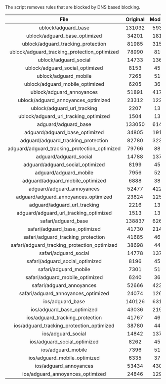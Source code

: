 The script removes rules that are blocked by DNS based blocking.


| File | Original | Modified |
|:----:|:-----:|:-----:|
| ublock/adguard_base | 131032 | 59373 |
| ublock/adguard_base_optimized | 34201 | 18121 |
| ublock/adguard_tracking_protection | 81985 | 31577 |
| ublock/adguard_tracking_protection_optimized | 78990 | 8101 |
| ublock/adguard_social | 14733 | 13667 |
| ublock/adguard_social_optimized | 8153 | 4539 |
| ublock/adguard_mobile | 7265 | 5113 |
| ublock/adguard_mobile_optimized | 6205 | 3654 |
| ublock/adguard_annoyances | 51891 | 41772 |
| ublock/adguard_annoyances_optimized | 23312 | 12298 |
| ublock/adguard_url_tracking | 2207 | 1346 |
| ublock/adguard_url_tracking_optimized | 1504 | 1343 |
| adguard/adguard_base | 133050 | 61437 |
| adguard/adguard_base_optimized | 34805 | 19158 |
| adguard/adguard_tracking_protection | 82780 | 32314 |
| adguard/adguard_tracking_protection_optimized | 79766 | 8822 |
| adguard/adguard_social | 14788 | 13727 |
| adguard/adguard_social_optimized | 8199 | 4585 |
| adguard/adguard_mobile | 7956 | 5296 |
| adguard/adguard_mobile_optimized | 6888 | 3830 |
| adguard/adguard_annoyances | 52477 | 42279 |
| adguard/adguard_annoyances_optimized | 23824 | 12576 |
| adguard/adguard_url_tracking | 2216 | 1354 |
| adguard/adguard_url_tracking_optimized | 1513 | 1351 |
| safari/adguard_base | 138837 | 62663 |
| safari/adguard_base_optimized | 41730 | 21434 |
| safari/adguard_tracking_protection | 41685 | 4620 |
| safari/adguard_tracking_protection_optimized | 38698 | 4470 |
| safari/adguard_social | 14778 | 13711 |
| safari/adguard_social_optimized | 8196 | 4572 |
| safari/adguard_mobile | 7301 | 5154 |
| safari/adguard_mobile_optimized | 6240 | 3689 |
| safari/adguard_annoyances | 52666 | 42385 |
| safari/adguard_annoyances_optimized | 24074 | 12658 |
| ios/adguard_base | 140126 | 63168 |
| ios/adguard_base_optimized | 43036 | 21936 |
| ios/adguard_tracking_protection | 41767 | 4628 |
| ios/adguard_tracking_protection_optimized | 38780 | 4478 |
| ios/adguard_social | 14842 | 13749 |
| ios/adguard_social_optimized | 8262 | 4592 |
| ios/adguard_mobile | 7396 | 5198 |
| ios/adguard_mobile_optimized | 6335 | 3730 |
| ios/adguard_annoyances | 53434 | 43044 |
| ios/adguard_annoyances_optimized | 24846 | 12980 |